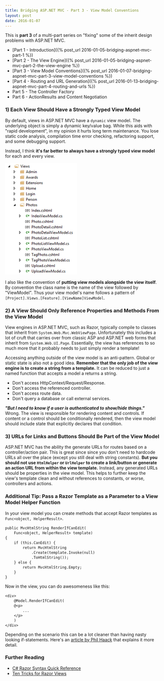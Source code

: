 ```yaml
---
title: Bridging ASP.NET MVC - Part 3 - View Model Conventions
layout: post
date: 2016-01-07
---
```


This is **part 3** of a multi-part series on "fixing" some of the inherit design problems with ASP.NET MVC.

- [Part 1 - Introduction]({% post_url 2016-01-05-bridging-aspnet-mvc-part-1 %})
- [Part 2 - The View Engine]({% post_url 2016-01-05-bridging-aspnet-mvc-part-2-the-view-engine %})
- [Part 3 - View Model Conventions]({% post_url 2016-01-07-bridging-aspnet-mvc-part-3-view-model-conventions %})
- [Part 4 - Routing and URL Generation]({% post_url 2016-01-13-bridging-aspnet-mvc-part-4-routing-and-urls %})
- Part 5 - The Controller Factory
- Part 6 - ActionResults and Content Negotiation

### 1) Each View Should Have a Strongly Typed View Model

By default, views in ASP.NET MVC have a `dynamic` view model. The underlying object is simply a dynamic key/value bag. While this aids with "rapid development", in my opinion it hurts long term maintenance. You lose static code analysis, compilation time error checking, refactoring support, and some debugging support.

Instead, I think **it's far better to always have a strongly typed view model** for each and every view.

![](/images/strongly-typed-views.PNG)

I also like the convention of **putting view models alongside the view itself**. By convention the class name is the name of the view followed by "ViewModel". Thus your view model's name follows a pattern of `[Project].Views.[Feature].[ViewName]ViewModel`.

### 2) A View Should Only Reference Properties and Methods From the View Model

View engines in ASP.NET MVC, such as Razor, typically compile to classes that inherit from `System.Web.Mvc.WebViewPage`. Unfortunately this includes a lot of cruft that carries over from classic ASP and ASP.NET web forms that inherit from `System.Web.UI.Page`. Essentially, the view has references to so much more
that it probably needs to just simply render a template!

Accessing anything outside of the view model is an anti-pattern. Global or static state is also not a good idea. **Remember that the only job of the view engine is to create a string from a template.** It can be reduced to just a named function that accepts a model a returns a string.

* Don't access HttpContext/Request/Response.
* Don't access the referenced controller.
* Don't access route data.
* Don't query a database or call external services.

***"But I need to know if a user is authenticated to show/hide things."*** Wrong. The view is responsible for rendering content and controls. If content or a control should be conditionally rendered, then the view model should include state that explicitly declares that condition.

### 3) URLs for Links and Buttons Should Be Part of the View Model

ASP.NET MVC has the ability the generate URLs for routes based on a controller/action pair. This is great since since you don't need to hardcode URLs all over the place (except you still deal with string constants). **But you should not use `HtmlHelper` or `UrlHelper` to create a link/button or generate an action URL from within the view template.** Instead, any generated URLs should be properties in the view model. This helps to further keep the view's template clean and without references to constants, or worse, controllers and actions.

### Additional Tip: Pass a Razor Template as a Parameter to a View Model Helper Function

In your view model you can create methods that accept Razor templates as `Func<object, HelperResult>`.

    public MvcHtmlString RenderIfCanEdit(
        Func<object, HelperResult> template)
    {
        if (this.CanEdit) {
            return MvcHtmlString
                .Create(template.Invoke(null)
                .ToHtmlString());
        } else {
            return MvcHtmlString.Empty;
        }
    }
    
Now in the view, you can do awesomeness like this:

    <div>
        @Model.RenderIfCanEdit(
        @<p>
            ...
        </p>
        )
    </div>

Depending on the scenario this can be a lot cleaner than having nasty looking if-statements. Here's an [article by Phil Haack](http://haacked.com/archive/2011/02/27/templated-razor-delegates.aspx/) that explains it more detail.

### Further Reading

* [C# Razor Syntax Quick Reference](http://haacked.com/archive/2011/01/06/razor-syntax-quick-reference.aspx/)
* [Ten Tricks for Razor Views](http://odetocode.com/blogs/scott/archive/2013/01/09/ten-tricks-for-razor-views.aspx)